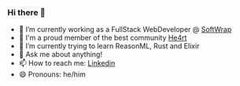 ### Hi there 👋

- 🔭 I’m currently working as a FullStack WebDeveloper @ [SoftWrap](https://softwrap.com.br/)
- 💜 I'm a proud member of the best community [He4rt](https://github.com/he4rt)
- 🌱 I’m currently trying to learn ReasonML, Rust and Elixir
- 💬 Ask me about anything!
- 📫 How to reach me: [Linkedin](https://linkedin.jvictorv.top)
- 😄 Pronouns: he/him
